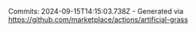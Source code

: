 Commits: 2024-09-15T14:15:03.738Z - Generated via https://github.com/marketplace/actions/artificial-grass
<br>
